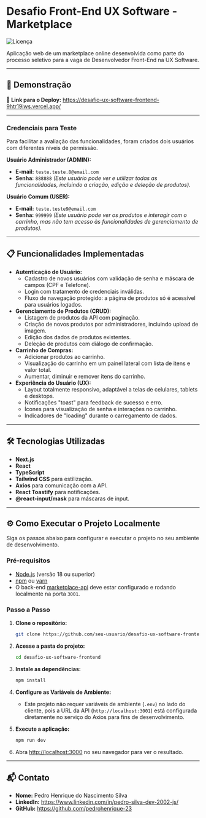 # Desafio Front-End UX Software - Marketplace

![Licença](https://img.shields.io/badge/licença-MIT-blue.svg)

Aplicação web de um marketplace online desenvolvida como parte do processo seletivo para a vaga de Desenvolvedor Front-End na UX Software.

---

## 🚀 Demonstração

**🔗 Link para o Deploy:** https://desafio-ux-software-frontend-9htr19iws.vercel.app/

---

### Credenciais para Teste

Para facilitar a avaliação das funcionalidades, foram criados dois usuários com diferentes níveis de permissão.

**Usuário Administrador (ADMIN):**
* **E-mail:** `teste.teste.8@email.com`
* **Senha:** `888888`
*(Este usuário pode ver e utilizar todas as funcionalidades, incluindo a criação, edição e deleção de produtos).*

**Usuário Comum (USER):**
* **E-mail:** `teste.teste9@email.com`
* **Senha:** `999999`
*(Este usuário pode ver os produtos e interagir com o carrinho, mas não tem acesso às funcionalidades de gerenciamento de produtos).*

---

## 📋 Funcionalidades Implementadas

* **Autenticação de Usuário:**
    * Cadastro de novos usuários com validação de senha e máscara de campos (CPF e Telefone).
    * Login com tratamento de credenciais inválidas.
    * Fluxo de navegação protegido: a página de produtos só é acessível para usuários logados.
* **Gerenciamento de Produtos (CRUD):**
    * Listagem de produtos da API com paginação.
    * Criação de novos produtos por administradores, incluindo upload de imagem. 
    * Edição dos dados de produtos existentes.
    * Deleção de produtos com diálogo de confirmação.
* **Carrinho de Compras:**
    * Adicionar produtos ao carrinho.
    * Visualização do carrinho em um painel lateral com lista de itens e valor total.
    * Aumentar, diminuir e remover itens do carrinho.
* **Experiência do Usuário (UX):**
    * Layout totalmente responsivo, adaptável a telas de celulares, tablets e desktops.
    * Notificações "toast" para feedback de sucesso e erro.
    * Ícones para visualização de senha e interações no carrinho.
    * Indicadores de "loading" durante o carregamento de dados.

---

## 🛠️ Tecnologias Utilizadas

* **Next.js** 
* **React**
* **TypeScript** 
* **Tailwind CSS** para estilização.
* **Axios** para comunicação com a API.
* **React Toastify** para notificações.
* **@react-input/mask** para máscaras de input.

---

## ⚙️ Como Executar o Projeto Localmente

Siga os passos abaixo para configurar e executar o projeto no seu ambiente de desenvolvimento.

### Pré-requisitos

* [Node.js](https://nodejs.org/en/) (versão 18 ou superior)
* [npm](https://www.npmjs.com/) ou [yarn](https://yarnpkg.com/)
* O back-end [marketplace-api](https://github.com/ux-software/marketplace-api) deve estar configurado e rodando localmente na porta `3001`.

### Passo a Passo

1.  **Clone o repositório:**
    ```bash
    git clone https://github.com/seu-usuario/desafio-ux-software-frontend.git
    ```

2.  **Acesse a pasta do projeto:**
    ```bash
    cd desafio-ux-software-frontend
    ```

3.  **Instale as dependências:**
    ```bash
    npm install
    ```

4.  **Configure as Variáveis de Ambiente:**
    * Este projeto não requer variáveis de ambiente (`.env`) no lado do cliente, pois a URL da API (`http://localhost:3001`) está configurada diretamente no serviço do Axios para fins de desenvolvimento. 

5.  **Execute a aplicação:**
    ```bash
    npm run dev
    ```

6.  Abra [http://localhost:3000](http://localhost:3000) no seu navegador para ver o resultado.

---

## 📬 Contato

* **Nome:** Pedro Henrique do Nascimento Silva
* **LinkedIn:** https://www.linkedin.com/in/pedro-silva-dev-2002-js/
* **GitHub:** https://github.com/pedrohenrique-23
